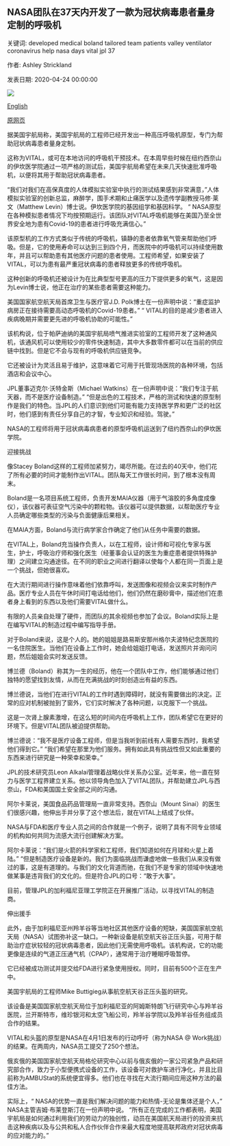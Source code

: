 ## NASA团队在37天内开发了一款为冠状病毒患者量身定制的呼吸机

关键词: developed medical boland tailored team patients valley ventilator coronavirus help nasa days vital jpl 37

作者: Ashley Strickland

发表日期: 2020-04-24 00:00:00

![](https://cdn.cnn.com/cnnnext/dam/assets/200424105718-02-nasa-ventilator-pandemic-super-tease.jpg)

[English](NASA%20team%20developed%20a%20ventilator%20tailored%20for%20coronavirus%20patients%20in%2037%20days.md)

[原网页](https://edition.cnn.com/2020/04/24/health/nasa-ventilator-pandemic-wellness-scn/index.html)

据美国宇航局称，美国宇航局的工程师已经开发出一种高压呼吸机原型，专门为帮助冠状病毒患者量身定制。

这称为VITAL，或可在本地访问的呼吸机干预技术。在本周早些时候在纽约西奈山的伊坎医学院通过一项严格的测试后，美国宇航局希望在​​未来几天快速批准呼吸机，以便将其用于帮助冠状病毒患者。

“我们对我们在高保真度的人体模拟实验室中执行的测试结果感到非常满意，”人体模拟实验室的创新总监，麻醉学，围手术期和止痛医学以及遗传学副教授马修·莱文（Matthew Levin）博士说。伊坎医学院的基因组学和基因科学。 “ NASA原型在各种模拟患者情况下均按预期运行。该团队对VITAL呼吸机能够在美国乃至全世界安全地为患有Covid-19的患者进行呼吸充满信心。”

该原型机的工作方式类似于传统的呼吸机，镇静的患者依靠氧气管来帮助他们呼吸。但是，它的使用寿命可以达到三到四个月，而医院中的呼吸机可以持续使用数年，并且可以帮助患有其他医疗问题的患者使用。工程师希望，如果安装了VITAL，可以为患有最严重冠状病毒的患者释放更多的传统呼吸机。

这种创新的呼吸机还被设计为在比典型型号更高的压力下提供更多的氧气，这是因为Levin博士说，他正在治疗的某些患者需要这种能力。

美国国家航空航天局首席卫生与医疗官J.D. Polk博士在一份声明中说：“重症监护病房正在接待需要高动态呼吸机的Covid-19患者。” “ VITAL的目的是减少患者进入疾病晚期并需要更先进的呼吸机协助的可能性。”

该机构说，位于帕萨迪纳的美国宇航局喷气推进实验室的工程师开发了这种通风机，该通风机可以使用较少的零件快速制造，其中大多数零件都可以在当前的供应链中找到。但是它不会与现有的呼吸机供应链竞争。

它还被设计为灵活且易于维护，这意味着它可用于托管现场医院的各种环境，包括酒店和会议中心。

JPL董事迈克尔·沃特金斯（Michael Watkins）在一份声明中说：“我们专注于航天器，而不是医疗设备制造。” “但是出色的工程技术，严格的测试和快速的原型制作是我们的特色。当JPL的人们意识到他们可能有能力支持医学界和更广泛的社区时，他们感到有责任分享自己的才智，专业知识和经验。驾驶。”

NASA的工程师将用于冠状病毒病患者的原型呼吸机运送到了纽约西奈山的伊坎医学院。

迎接挑战

像Stacey Boland这样的工程师加紧努力，竭尽所能。在过去的40天中，他们花了所有必要的时间才能制作出VITAL。团队每天工作很长时间，到了根本没有周末。

Boland是一名项目系统工程师，负责开发MAIA仪器（用于气溶胶的多角度成像仪），该仪器可表征空气污染中的颗粒物。该仪器可以提供数据，以帮助医疗专业人员确定哪些类型的污染与负面健康后果相关。

在MAIA方面，Boland与流行病学家合作确定了他们从任务中需要的数据。

在VITAL上，Boland充当操作负责人，以在工程师，设计师和可视化专家与医生，护士，呼吸治疗师和强化医生（经董事会认证的医生为重症患者提供特殊护理）之间建立沟通途径。在不同的职业之间进行翻译以使每个人都在同一页面上是一个挑战，但她很喜欢。

在大流行期间进行操作意味着他们依靠呼叫，发送图像和视频会议来实时制作产品。医疗专业人员在午休时间打电话给他们，他们仍然在磨砂膏中，描述他们在患者身上看到的东西以及他们需要VITAL做什么。

有限的人员亲自处理了硬件，而团队的其余视频也参加了会议。Boland实际上是在编写VITAL的制造过程中编写指导手册。

对于Boland来说，这是个人的。她的姐姐是路易斯安那州格尔夫波特纪念医院的一名住院医生。当他们在设备上工作时，她会给姐姐打电话，发送照片并询问问题，然后姐姐会实时发送反馈。

博兰德（Boland）称其为一生的经历，他在一个团队中工作，他们能够通过他们独特的愿望找到友情，从而在充满挑战的时刻创造出有益的东西。

博兰德说，当他们在进行VITAL的工作时遇到障碍时，就没有需要做出的决定。正常的应对机制被抛到了窗外，它们实时解决了各种问题，以克服下一个挑战。

这是一次肾上腺素激增，在这么短的时间内在呼吸机上工作，团队希望它在更好的环境下。但是VITAL团队被迫提供帮助。

博兰德说：“我不是医疗设备工程师，但是当我听到前线有人需要东西时，我希望他们得到它。” “我们希望在那里为他们服务。拥有如此具有挑战性但又如此重要的东西来进行研究是一种荣幸和荣幸。”

JPL的技术研究员Leon Alkalai管理着战略伙伴关系办公室。近年来，他一直在努力与医学工程界建立关系。他以领导角色加入了VITAL团队，并帮助建立JPL与西奈山，FDA和美国国土安全部之间的沟通。

阿尔卡莱说，美国食品药品管理局一直非常支持。西奈山（Mount Sinai）的医生们很感兴趣，他伸出手并分享了这个想法后，就在VITAL上结成了伙伴。

NASA与FDA和医疗专业人员之间的合作就是一个例子，说明了具有不同专业领域的机构如何共同为流感大流行创建解决方案。

阿尔卡莱说：“我们是火箭的科学家和工程师，我们知道如何在月球和火星上着陆。” “但是制造医疗设备是新的。我们为面临挑战而谦虚地做一些我们从来没有做过的事，这是有道理的。与我们的文化背道而驰，在我们不是专家的领域中快速地做某事是违背我们的文化的。但是符合JPL的口号：“敢于大事”。

目前，管理JPL的加利福尼亚理工学院正在开展推广活动，以寻找VITAL的制造商。

伸出援手

此外，由于加利福尼亚州羚羊谷等当地社区其他医疗设备的短缺，美国国家航空航天局（NASA）试图弥补这一缺口。一种新设备是航空航天谷正压头盔，可用于帮助治疗症状较轻的冠状病毒患者，因此他们无需使用呼吸机。该机构说，它的功能更像是连续的气道正压通气机（CPAP），通常用于治疗睡眠呼吸暂停。

它已经被成功测试并提交给FDA进行紧急使用授权。同时，目前有500个正在生产中。

美国宇航局的工程师Mike Buttigieg从事航空航天谷正压头盔的研究。

该设备是美国国家航空航天局位于加利福尼亚的阿姆斯特朗飞行研究中心与羚羊谷医院，兰开斯特市，维珍银河和太空飞船公司，羚羊谷学院以及羚羊谷任务组成员合作的结果。

VITAL和头盔的原型是NASA在4月1日发布的行动呼吁（称为NASA @ Work挑战）的结果。在两周内，NASA员工提交了250个想法。

俄亥俄的美国国家航空航天局格伦研究中心以前与俄亥俄的一家公司紧急产品和研究部合作，致力于小型便携式设备的工作，该设备可对救护车进行净化，并且比目前称为AMBUStat的系统便宜得多。他们也在寻找在大流行期间应用这种方法的最佳方法。

实际上，“ NASA的优势一直是我们解决问题的能力和热情-无论是集体还是个人，” NASA主管吉姆·布莱登斯汀在一份声明中说。 “所有正在完成的工作都表明，美国宇航局是如何通过利用我们的劳动力的独创性，动员在美国航天局进行的投资来抗击这种疾病以及与公共和私人合作伙伴合作来最大程度地提高联邦政府对冠状病毒的应对能力的。”